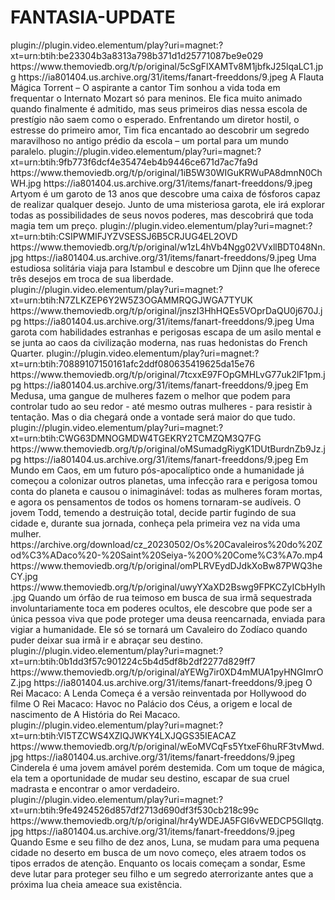 # FANTASIA-UPDATE




<item>
<title>[COLOR silver][B] A FLAUTA MÁGICA [/COLOR][/B][COLOR yellow]  FULL HD  [B][/COLOR][/B]</title>
<link>plugin://plugin.video.elementum/play?uri=magnet:?xt=urn:btih:be23304b3a8313a798b371d1d25771087be9e029</link>
<thumbnail>https://www.themoviedb.org/t/p/original/5cSgFlXAMTv8M1jbfkJ25lqaLC1.jpg</thumbnail>
<fanart>https://ia801404.us.archive.org/31/items/fanart-freeddons/9.jpeg</fanart>
<info> A Flauta Mágica Torrent – O aspirante a cantor Tim sonhou a vida toda em frequentar o Internato Mozart só para meninos. Ele fica muito animado quando finalmente é admitido, mas seus primeiros dias nessa escola de prestígio não saem como o esperado. Enfrentando um diretor hostil, o estresse do primeiro amor, Tim fica encantado ao descobrir um segredo maravilhoso no antigo prédio da escola – um portal para um mundo paralelo.</info>
</item>

<item>
<title>[COLOR silver][B] PEQUENOS MÁGICOS [/COLOR][/B][COLOR yellow]  FULL HD  [B][/COLOR][/B]</title>
<link>plugin://plugin.video.elementum/play?uri=magnet:?xt=urn:btih:9fb773f6dcf4e35474eb4b9446ce671d7ac7fa9d</link>
<thumbnail>https://www.themoviedb.org/t/p/original/1iB5W30WIGuKRWuPA8dmnN0ChWH.jpg</thumbnail>
<fanart>https://ia801404.us.archive.org/31/items/fanart-freeddons/9.jpeg</fanart>
<info> Artyom é um garoto de 13 anos que descobre uma caixa de fósforos capaz de realizar qualquer desejo. Junto de uma misteriosa garota, ele irá explorar todas as possibilidades de seus novos poderes, mas descobrirá que toda magia tem um preço.</info>
</item>

<item>
<title>[COLOR silver][B] ERA UMA VEZ UM GÊNIO [/COLOR][/B][COLOR yellow]  FULL HD  [B][/COLOR][/B]</title>
<link>plugin://plugin.video.elementum/play?uri=magnet:?xt=urn:btih:CSIPWMIFJYZVSESSJ6B5CRJUG4EL2OVD</link>
<thumbnail>https://www.themoviedb.org/t/p/original/w1zL4hVb4Ngg02VVxllBDT048Nn.jpg</thumbnail>
<fanart>https://ia801404.us.archive.org/31/items/fanart-freeddons/9.jpeg</fanart>
<info>Uma estudiosa solitária viaja para Istambul e descobre um Djinn que lhe oferece três desejos em troca de sua liberdade.</info>
</item>

<item>
<title>[COLOR silver][B] MINA LISA E A LUA DE SANGUE [/COLOR][/B][COLOR yellow]  FULL HD  [B][/COLOR][/B]</title>
<link>plugin://plugin.video.elementum/play?uri=magnet:?xt=urn:btih:N7ZLKZEP6Y2W5Z3OGAMMRQGJWGA7TYUK</link>
<thumbnail>https://www.themoviedb.org/t/p/original/jnszI3HhHQEs5VOprDaQU0j670J.jpg</thumbnail>
<fanart>https://ia801404.us.archive.org/31/items/fanart-freeddons/9.jpeg</fanart>
<info> Uma garota com habilidades estranhas e perigosas escapa de um asilo mental e se junta ao caos da civilização moderna, nas ruas hedonistas do French Quarter.</info>
</item>

<item>
<title>[COLOR silver][B] MEDUSA [/COLOR][/B][COLOR yellow]  FULL HD  [B][/COLOR][/B]</title>
<link>plugin://plugin.video.elementum/play?uri=magnet:?xt=urn:btih:70889107150161afc2ddf080635419625da15e76</link>
<thumbnail>https://www.themoviedb.org/t/p/original/7tcxxE97FOpGMHLvG77uk2lF1pm.jpg</thumbnail>
<fanart>https://ia801404.us.archive.org/31/items/fanart-freeddons/9.jpeg</fanart>
<info>Em Medusa, uma gangue de mulheres fazem o melhor que podem para controlar tudo ao seu redor - até mesmo outras mulheres - para resistir à tentação. Mas o dia chegará onde a vontade será maior do que tudo.</info>
</item>

<item>
<title>[COLOR silver][B] MUNDO EM CAOS [/COLOR][/B][COLOR yellow]  FULL HD  [B][/COLOR][/B]</title>
<link>plugin://plugin.video.elementum/play?uri=magnet:?xt=urn:btih:CWG63DMNOGMDW4TGEKRY2TCMZQM3Q7FG</link>
<thumbnail>https://www.themoviedb.org/t/p/original/oMSumadgRiygK1DUtBurdnZb9Jz.jpg</thumbnail>
<fanart>https://ia801404.us.archive.org/31/items/fanart-freeddons/9.jpeg</fanart>
<info>Em Mundo em Caos, em um futuro pós-apocalíptico onde a humanidade já começou a colonizar outros planetas, uma infecção rara e perigosa tomou conta do planeta e causou o inimaginável: todas as mulheres foram mortas, e agora os pensamentos de todos os homens tornaram-se audíveis. O jovem Todd, temendo a destruição total, decide partir fugindo de sua cidade e, durante sua jornada, conheça pela primeira vez na vida uma mulher.</info>
</item>

<item>
<title>[COLOR silver][B] CAVALEIROS DO ZODIACOS-SAINT SEIYA-O COMEÇO ( Linguagem ESPANHOU )[/COLOR][/B][COLOR yellow]  FULL HD  [B][/COLOR][/B]</title>
<link>https://archive.org/download/cz_20230502/Os%20Cavaleiros%20do%20Zod%C3%ADaco%20-%20Saint%20Seiya-%20O%20Come%C3%A7o.mp4</link>
<thumbnail>https://www.themoviedb.org/t/p/original/omPLRVEydDJdkXoBw87PWQ3heCY.jpg</thumbnail>
<fanart>https://www.themoviedb.org/t/p/original/uwyYXaXD2Bswg9FPKCZyICbHyIh.jpg</fanart>
<info>Quando um órfão de rua teimoso em busca de sua irmã sequestrada involuntariamente toca em poderes ocultos, ele descobre que pode ser a única pessoa viva que pode proteger uma deusa reencarnada, enviada para vigiar a humanidade. Ele só se tornará um Cavaleiro do Zodíaco quando puder deixar sua irmã ir e abraçar seu destino.</info>
</item>

<item>
<title>[COLOR silver][B] O REI MACACO - A LENDA COMEÇA  [/COLOR][/B][COLOR yellow]  FULL HD  [B][/COLOR][/B]</title>
<link>plugin://plugin.video.elementum/play?uri=magnet:?xt=urn:btih:0b1dd3f57c901224c5b4d5df8b2df2277d829ff7</link>
<thumbnail>https://www.themoviedb.org/t/p/original/aYEWg7ir0XD4mMUA1pyHNGImrOZ.jpg</thumbnail>
<fanart>https://ia801404.us.archive.org/31/items/fanart-freeddons/9.jpeg</fanart>
<info>O Rei Macaco: A Lenda Começa é a versão reinventada por Hollywood do filme O Rei Macaco: Havoc no Palácio dos Céus, a origem e local de nascimento de A História do Rei Macaco.</info>
</item>

<item>
<title>[COLOR silver][B] DESEJOS DE UMA CINDERELA [/COLOR][/B][COLOR yellow]  FULL HD  [B][/COLOR][/B]</title>
<link>plugin://plugin.video.elementum/play?uri=magnet:?xt=urn:btih:VI5TZCWS4XZIQJWKY4LXJQGS35IEACAZ</link>
<thumbnail>https://www.themoviedb.org/t/p/original/wEoMVCqFs5YtxeF6huRF3tvMwd.jpg</thumbnail>
<fanart>https://ia801404.us.archive.org/31/items/fanart-freeddons/9.jpeg</fanart>
<info>Cinderela é uma jovem amável porém destemida. Com um toque de mágica, ela tem a oportunidade de mudar seu destino, escapar de sua cruel madrasta e encontrar o amor verdadeiro.</info>
</item>

<item>
<title>[COLOR silver][B] LUA DE SANGUE [/COLOR][/B][COLOR yellow]  FULL HD  [B][/COLOR][/B]</title>
<link>plugin://plugin.video.elementum/play?uri=magnet:?xt=urn:btih:9fe4924526d857df2713d690df3f530cb218c99c</link>
<thumbnail>https://www.themoviedb.org/t/p/original/hr4yWDEJA5FGI6vWEDCP5Gllqtg.jpg</thumbnail>
<fanart>https://ia801404.us.archive.org/31/items/fanart-freeddons/9.jpeg</fanart>
<info> Quando Esme e seu filho de dez anos, Luna, se mudam para uma pequena cidade no deserto em busca de um novo começo, eles atraem todos os tipos errados de atenção. Enquanto os locais começam a sondar, Esme deve lutar para proteger seu filho e um segredo aterrorizante antes que a próxima lua cheia ameace sua existência.</info>
</item>
